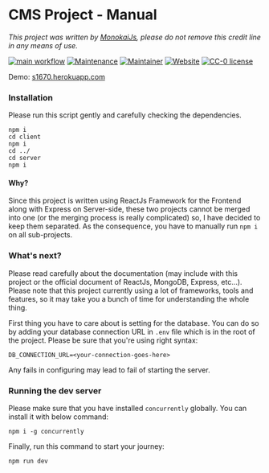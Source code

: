 # CMS Project - Manual

*This project was written by [MonokaiJs](https://www.facebook.com/MonokaiJssss), please do not remove this credit line
in any means of use.*

[![main workflow](https://github.com/monokaijs/1670/actions/workflows/main.yml/badge.svg)](https://github.com/monokaijs/1670)
[![Maintenance](https://img.shields.io/badge/Maintained%3F-yes-green.svg)](https://gitHub.com/monokaijs/1670)
[![Maintainer](https://img.shields.io/badge/maintainer-monokaijs-blue)](https://github.com/monokaijs)
[![Website](https://img.shields.io/website-up-down-green-red/http/shields.io.svg)](https://s1670.herokuapp.com/)
[![CC-0 license](https://img.shields.io/badge/License-CC--0-blue.svg)](https://creativecommons.org/licenses/by-nd/4.0)

Demo: [s1670.herokuapp.com](https://s1670.herokuapp.com/)

### Installation
Please run this script gently and carefully checking the dependencies.
```
npm i
cd client
npm i
cd ../
cd server
npm i
```
#### Why?
Since this project is written using ReactJs Framework for the Frontend along with Express on
Server-side, these two projects cannot be merged into one (or the merging process is really
complicated) so, I have decided to keep them separated. As the consequence, you have to manually
run `npm i` on all sub-projects.
### What's next?
Please read carefully about the documentation (may include with this project or the official
document of ReactJs, MongoDB, Express, etc...). Please note that this project currently using
a lot of frameworks, tools and features, so it may take you a bunch of time for understanding
the whole thing.

First thing you have to care about is setting for the database. You can do so by adding your
database connection URL in `.env` file which is in the root of the project. Please be sure that
you're using right syntax:
```
DB_CONNECTION_URL=<your-connection-goes-here>
```
Any fails in configuring may lead to fail of starting the server.

### Running the dev server
Please make sure that you have installed `concurrently` globally. You can install it with below
command:
```
npm i -g concurrently
```
Finally, run this command to start your journey:
```
npm run dev
```
